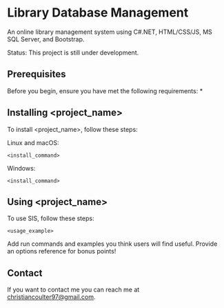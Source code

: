# Library Database Management
An online library management system using C#.NET, HTML/CSS/JS, MS SQL Server, and Bootstrap.

Status: This project is still under development.

## Prerequisites

Before you begin, ensure you have met the following requirements:
*

## Installing <project_name>

To install <project_name>, follow these steps:

Linux and macOS:
```
<install_command>
```

Windows:
```
<install_command>
```
## Using <project_name>

To use SIS, follow these steps:

```
<usage_example>
```

Add run commands and examples you think users will find useful. Provide an options reference for bonus points!

## Contact

If you want to contact me you can reach me at <christiancoulter97@gmail.com>.
